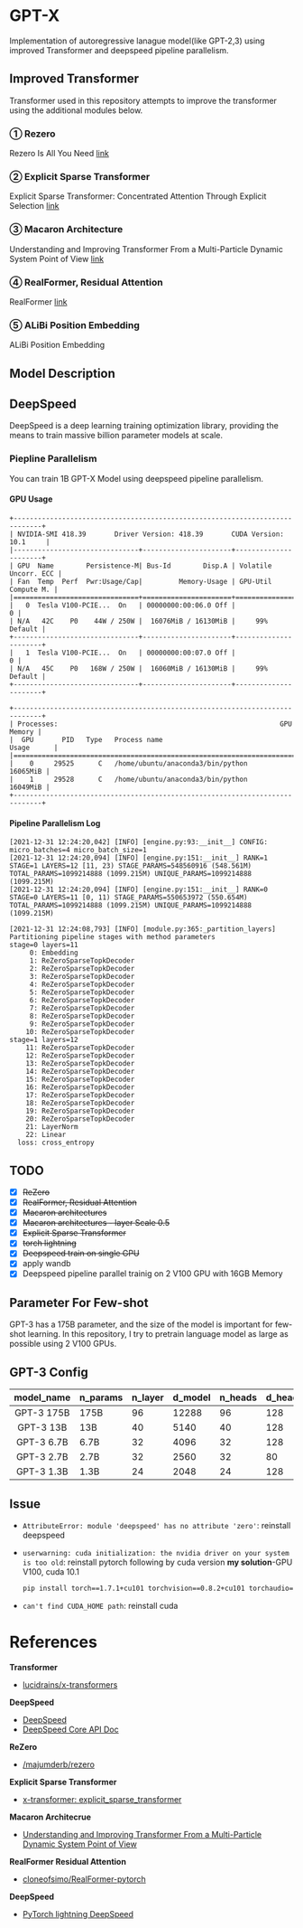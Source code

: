 # GPT-X
Implementation of autoregressive lanague model(like GPT-2,3) using improved Transformer and deepspeed pipeline parallelism. 

## Improved Transformer
Transformer used in this repository attempts to improve the transformer using the additional modules below.

### ① Rezero
Rezero Is All You Need [link](https://arxiv.org/abs/2003.04887)

### ② Explicit Sparse Transformer
Explicit Sparse Transformer: Concentrated Attention Through Explicit Selection [link](https://arxiv.org/abs/1912.11637)

### ③ Macaron Architecture
Understanding and Improving Transformer
From a Multi-Particle Dynamic System Point of View [link](https://arxiv.org/pdf/1906.02762.pdf)

### ④ RealFormer, Residual Attention
RealFormer [link](https://arxiv.org/abs/2012.11747)

### ⑤ ALiBi Position Embedding
ALiBi Position Embedding

## Model Description

## DeepSpeed
DeepSpeed is a deep learning training optimization library, providing the means to train massive billion parameter models at scale.  
  
### Piepline Parallelism
You can train 1B GPT-X Model using deepspeed pipeline parallelism.
#### GPU Usage
```
+-----------------------------------------------------------------------------+
| NVIDIA-SMI 418.39       Driver Version: 418.39       CUDA Version: 10.1     |
|-------------------------------+----------------------+----------------------+
| GPU  Name        Persistence-M| Bus-Id        Disp.A | Volatile Uncorr. ECC |
| Fan  Temp  Perf  Pwr:Usage/Cap|         Memory-Usage | GPU-Util  Compute M. |
|===============================+======================+======================|
|   0  Tesla V100-PCIE...  On   | 00000000:00:06.0 Off |                    0 |
| N/A   42C    P0    44W / 250W |  16076MiB / 16130MiB |     99%      Default |
+-------------------------------+----------------------+----------------------+
|   1  Tesla V100-PCIE...  On   | 00000000:00:07.0 Off |                    0 |
| N/A   45C    P0   168W / 250W |  16060MiB / 16130MiB |     99%      Default |
+-------------------------------+----------------------+----------------------+

+-----------------------------------------------------------------------------+
| Processes:                                                       GPU Memory |
|  GPU       PID   Type   Process name                             Usage      |
|=============================================================================|
|    0     29525      C   /home/ubuntu/anaconda3/bin/python          16065MiB |
|    1     29528      C   /home/ubuntu/anaconda3/bin/python          16049MiB |
+-----------------------------------------------------------------------------+
```
#### Pipeline Parallelism Log
```
[2021-12-31 12:24:20,042] [INFO] [engine.py:93:__init__] CONFIG: micro_batches=4 micro_batch_size=1
[2021-12-31 12:24:20,094] [INFO] [engine.py:151:__init__] RANK=1 STAGE=1 LAYERS=12 [11, 23) STAGE_PARAMS=548560916 (548.561M) TOTAL_PARAMS=1099214888 (1099.215M) UNIQUE_PARAMS=1099214888 (1099.215M)
[2021-12-31 12:24:20,094] [INFO] [engine.py:151:__init__] RANK=0 STAGE=0 LAYERS=11 [0, 11) STAGE_PARAMS=550653972 (550.654M) TOTAL_PARAMS=1099214888 (1099.215M) UNIQUE_PARAMS=1099214888 (1099.215M)
```

```
[2021-12-31 12:24:08,793] [INFO] [module.py:365:_partition_layers] Partitioning pipeline stages with method parameters
stage=0 layers=11
     0: Embedding
     1: ReZeroSparseTopkDecoder
     2: ReZeroSparseTopkDecoder
     3: ReZeroSparseTopkDecoder
     4: ReZeroSparseTopkDecoder
     5: ReZeroSparseTopkDecoder
     6: ReZeroSparseTopkDecoder
     7: ReZeroSparseTopkDecoder
     8: ReZeroSparseTopkDecoder
     9: ReZeroSparseTopkDecoder
    10: ReZeroSparseTopkDecoder
stage=1 layers=12
    11: ReZeroSparseTopkDecoder
    12: ReZeroSparseTopkDecoder
    13: ReZeroSparseTopkDecoder
    14: ReZeroSparseTopkDecoder
    15: ReZeroSparseTopkDecoder
    16: ReZeroSparseTopkDecoder
    17: ReZeroSparseTopkDecoder
    18: ReZeroSparseTopkDecoder
    19: ReZeroSparseTopkDecoder
    20: ReZeroSparseTopkDecoder
    21: LayerNorm
    22: Linear
  loss: cross_entropy
```


## TODO

- [x] ~~ReZero~~
- [x] ~~RealFormer, Residual Attention~~ 
- [x] ~~Macaron architectures~~
- [x] ~~Macaron architectures - layer Scale 0.5~~
- [x] ~~Explicit Sparse Transformer~~
- [x] ~~torch lightning~~
- [x] ~~Deepspeed train on single GPU~~
- [x] apply wandb
- [x] Deepspeed pipeline parallel trainig on 2 V100 GPU with 16GB Memory

## Parameter For Few-shot
GPT-3 has a 175B parameter, and the size of the model is important for few-shot learning. In this repository, I try to pretrain language model as large as possible using 2 V100 GPUs.

## GPT-3 Config
| model_name | n_params | n_layer | d_model | n_heads | d_head | batch_size | learning_rate |
|:----------:|----------|---------|---------|---------|--------|------------|---------------|
| GPT-3 175B | 175B     | 96      | 12288   | 96      | 128    |    3.2M    | 0.6 x 10^-4   |
| GPT-3 13B  | 13B      | 40      | 5140    | 40      | 128    |     2M     | 1.0 x 10^-4   |
| GPT-3 6.7B | 6.7B     | 32      | 4096    | 32      | 128    |     2M     | 1.2 x 10^-4   |
| GPT-3 2.7B | 2.7B     | 32      | 2560    | 32      | 80     |     1M     | 1.6 x 10^-4   |
| GPT-3 1.3B | 1.3B     | 24      | 2048    | 24      | 128    |     1M     | 2.0 x 10^-4   |

## Issue
- `AttributeError: module 'deepspeed' has no attribute 'zero'`: reinstall deepspeed
- `userwarning: cuda initialization: the nvidia driver on your system is too old`: reinstall pytorch following by cuda version
    **my solution**-GPU V100, cuda 10.1  

    ```sh
  pip install torch==1.7.1+cu101 torchvision==0.8.2+cu101 torchaudio==0.7.2 -f https://download.pytorch.org/whl/torch_stable.html
    ```
- `can't find CUDA_HOME path`: reinstall cuda
# References
**Transformer**

- [lucidrains/x-transformers](https://github.com/lucidrains/x-transformers)
  
**DeepSpeed**

- [DeepSpeed](https://www.deepspeed.ai/)
- [DeepSpeed Core API Doc](https://deepspeed.readthedocs.io/en/latest/index.html)

**ReZero**

- [/majumderb/rezero](https://github.com/majumderb/rezero/blob/master/rezero/transformer/rztx.py)

**Explicit Sparse Transformer**

- [x-transformer: explicit_sparse_transformer](https://github.com/lucidrains/x-transformers/blob/2badf9261cda03e1497b5db62274b045cd827086/x_transformers/x_transformers.py#L469)

**Macaron Architecrue**

- [Understanding and Improving Transformer From a Multi-Particle Dynamic System Point of View](https://arxiv.org/pdf/1906.02762.pdf)

**RealFormer Residual Attention**
- [cloneofsimo/RealFormer-pytorch](https://github.com/cloneofsimo/RealFormer-pytorch/blob/main/models.py)

**DeepSpeed**
- [PyTorch lightning DeepSpeed](https://pytorch-lightning.readthedocs.io/en/stable/advanced/advanced_gpu.html#deepspeed)